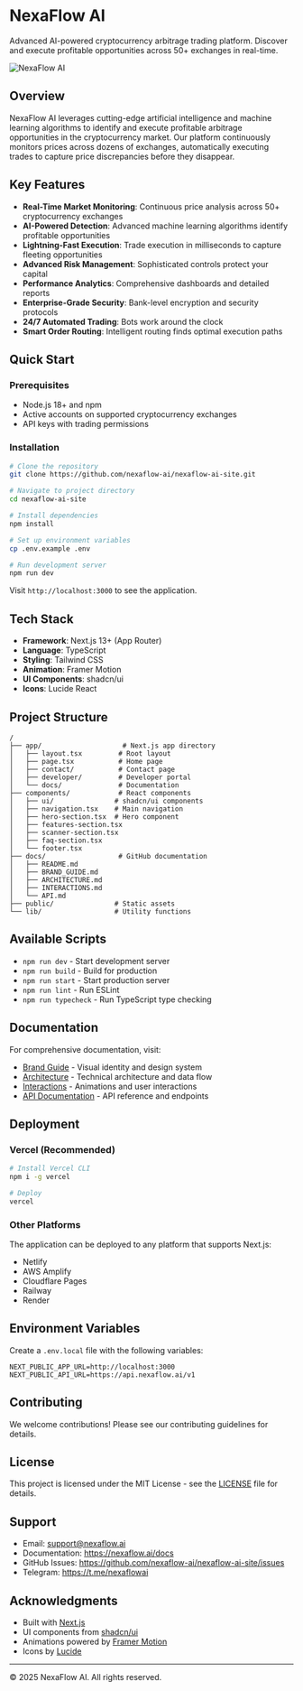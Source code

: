 # NexaFlow AI

Advanced AI-powered cryptocurrency arbitrage trading platform. Discover and execute profitable opportunities across 50+ exchanges in real-time.

![NexaFlow AI](https://via.placeholder.com/1200x630/1a2332/3b82f6?text=NexaFlow+AI)

## Overview

NexaFlow AI leverages cutting-edge artificial intelligence and machine learning algorithms to identify and execute profitable arbitrage opportunities in the cryptocurrency market. Our platform continuously monitors prices across dozens of exchanges, automatically executing trades to capture price discrepancies before they disappear.

## Key Features

- **Real-Time Market Monitoring**: Continuous price analysis across 50+ cryptocurrency exchanges
- **AI-Powered Detection**: Advanced machine learning algorithms identify profitable opportunities
- **Lightning-Fast Execution**: Trade execution in milliseconds to capture fleeting opportunities
- **Advanced Risk Management**: Sophisticated controls protect your capital
- **Performance Analytics**: Comprehensive dashboards and detailed reports
- **Enterprise-Grade Security**: Bank-level encryption and security protocols
- **24/7 Automated Trading**: Bots work around the clock
- **Smart Order Routing**: Intelligent routing finds optimal execution paths

## Quick Start

### Prerequisites

- Node.js 18+ and npm
- Active accounts on supported cryptocurrency exchanges
- API keys with trading permissions

### Installation

```bash
# Clone the repository
git clone https://github.com/nexaflow-ai/nexaflow-ai-site.git

# Navigate to project directory
cd nexaflow-ai-site

# Install dependencies
npm install

# Set up environment variables
cp .env.example .env

# Run development server
npm run dev
```

Visit `http://localhost:3000` to see the application.

## Tech Stack

- **Framework**: Next.js 13+ (App Router)
- **Language**: TypeScript
- **Styling**: Tailwind CSS
- **Animation**: Framer Motion
- **UI Components**: shadcn/ui
- **Icons**: Lucide React

## Project Structure

```
/
├── app/                    # Next.js app directory
│   ├── layout.tsx         # Root layout
│   ├── page.tsx           # Home page
│   ├── contact/           # Contact page
│   ├── developer/         # Developer portal
│   └── docs/              # Documentation
├── components/            # React components
│   ├── ui/               # shadcn/ui components
│   ├── navigation.tsx    # Main navigation
│   ├── hero-section.tsx  # Hero component
│   ├── features-section.tsx
│   ├── scanner-section.tsx
│   ├── faq-section.tsx
│   └── footer.tsx
├── docs/                  # GitHub documentation
│   ├── README.md
│   ├── BRAND_GUIDE.md
│   ├── ARCHITECTURE.md
│   ├── INTERACTIONS.md
│   └── API.md
├── public/               # Static assets
└── lib/                  # Utility functions
```

## Available Scripts

- `npm run dev` - Start development server
- `npm run build` - Build for production
- `npm run start` - Start production server
- `npm run lint` - Run ESLint
- `npm run typecheck` - Run TypeScript type checking

## Documentation

For comprehensive documentation, visit:

- [Brand Guide](./BRAND_GUIDE.md) - Visual identity and design system
- [Architecture](./ARCHITECTURE.md) - Technical architecture and data flow
- [Interactions](./INTERACTIONS.md) - Animations and user interactions
- [API Documentation](./API.md) - API reference and endpoints

## Deployment

### Vercel (Recommended)

```bash
# Install Vercel CLI
npm i -g vercel

# Deploy
vercel
```

### Other Platforms

The application can be deployed to any platform that supports Next.js:

- Netlify
- AWS Amplify
- Cloudflare Pages
- Railway
- Render

## Environment Variables

Create a `.env.local` file with the following variables:

```env
NEXT_PUBLIC_APP_URL=http://localhost:3000
NEXT_PUBLIC_API_URL=https://api.nexaflow.ai/v1
```

## Contributing

We welcome contributions! Please see our contributing guidelines for details.

## License

This project is licensed under the MIT License - see the [LICENSE](../LICENSE) file for details.

## Support

- Email: support@nexaflow.ai
- Documentation: https://nexaflow.ai/docs
- GitHub Issues: https://github.com/nexaflow-ai/nexaflow-ai-site/issues
- Telegram: https://t.me/nexaflowaі

## Acknowledgments

- Built with [Next.js](https://nextjs.org/)
- UI components from [shadcn/ui](https://ui.shadcn.com/)
- Animations powered by [Framer Motion](https://www.framer.com/motion/)
- Icons by [Lucide](https://lucide.dev/)

---

© 2025 NexaFlow AI. All rights reserved.

